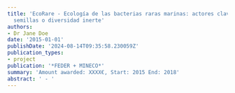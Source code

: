 ```yaml
---
title: 'EcoRare - Ecología de las bacterias raras marinas: actores clave, banco de
  semillas o diversidad inerte'
authors:
- Dr Jane Doe
date: '2015-01-01'
publishDate: '2024-08-14T09:35:58.230059Z'
publication_types:
- project
publication: '*FEDER + MINECO*'
summary: 'Amount awarded: XXXX€, Start: 2015 End: 2018'
abstract: ' - '
---
```

